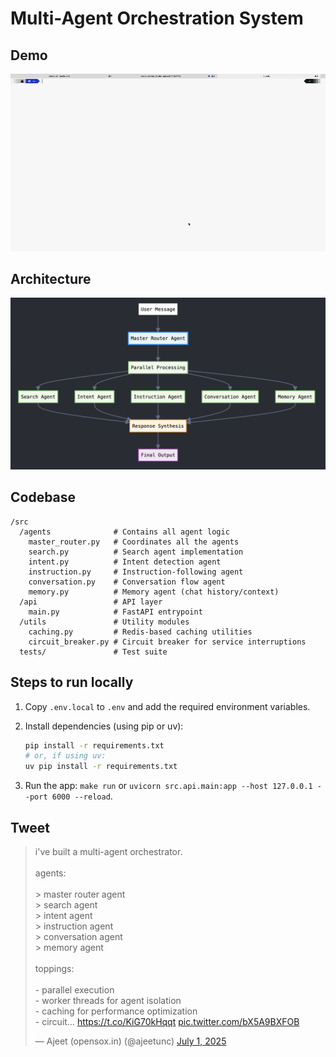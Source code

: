 # Multi-Agent Orchestration System

## Demo

![maos Demo](./m-demo.gif)

## Architecture

![architecture](./architecture.png)

## Codebase

```
/src
  /agents              # Contains all agent logic
    master_router.py   # Coordinates all the agents
    search.py          # Search agent implementation
    intent.py          # Intent detection agent
    instruction.py     # Instruction-following agent
    conversation.py    # Conversation flow agent
    memory.py          # Memory agent (chat history/context)
  /api                 # API layer
    main.py            # FastAPI entrypoint
  /utils               # Utility modules
    caching.py         # Redis-based caching utilities
    circuit_breaker.py # Circuit breaker for service interruptions
  tests/               # Test suite

```

## Steps to run locally

1. Copy `.env.local` to `.env` and add the required environment variables.

2. Install dependencies (using pip or uv):
   ```sh
   pip install -r requirements.txt
   # or, if using uv:
   uv pip install -r requirements.txt
   ```

3. Run the app: `make run` or `uvicorn src.api.main:app --host 127.0.0.1 --port 6000 --reload`.

## Tweet

<blockquote class="twitter-tweet"><p lang="en" dir="ltr">i&#39;ve built a multi-agent orchestrator.<br><br>agents:<br><br>&gt; master router agent<br>&gt; search agent<br>&gt; intent agent<br>&gt; instruction agent<br>&gt; conversation agent<br>&gt; memory agent<br><br>toppings:<br><br>- parallel execution<br>- worker threads for agent isolation<br>- caching for performance optimization<br>- circuit… <a href="https://t.co/KiG70kHqqt">https://t.co/KiG70kHqqt</a> <a href="https://t.co/bX5A9BXFOB">pic.twitter.com/bX5A9BXFOB</a></p>&mdash; Ajeet (opensox.in) (@ajeetunc) <a href="https://twitter.com/ajeetunc/status/1939904295044010472?ref_src=twsrc%5Etfw">July 1, 2025</a></blockquote> <script async src="https://platform.twitter.com/widgets.js" charset="utf-8"></script>

